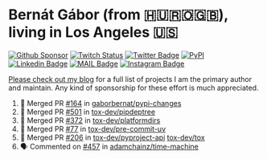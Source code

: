 # Bernát Gábor (from 🇭🇺🇷🇴🇬🇧), living in Los Angeles 🇺🇸

[![Github Sponsor](https://img.shields.io/static/v1?label=Sponsor&message=%E2%9D%A4&logo=GitHub&link=https://github.com/sponsors/gaborbernat&style=flat-square)](https://github.com/sponsors/gaborbernat)
[![Twitch Status](https://img.shields.io/twitch/status/gaborbernat?style=flat-square)](https://www.twitch.tv/gaborbernat)
[![Twitter Badge](https://img.shields.io/badge/-@gjbernat-1ca0f1?style=flat-square&labelColor=1ca0f1&logo=twitter&logoColor=white&link=https://twitter.com/gjbernat)](https://twitter.com/gjbernat)
[![PyPI](https://img.shields.io/badge/-gaborbernat-0073b7?style=flat-square&logo=Python&logoColor=white&link=https://pypi.org/user/gaborbernat/)](https://pypi.org/user/gaborbernat/)
[![Linkedin Badge](https://img.shields.io/badge/-gaborbernat-blue?style=flat-square&logo=Linkedin&logoColor=white&link=https://www.linkedin.com/in/gaborbernat/)](https://www.linkedin.com/in/gaborbernat/)
[![MAIL Badge](https://img.shields.io/badge/-gaborjbernat@gmail.com-c14438?style=flat-square&logo=Gmail&logoColor=white&link=mailto:gaborjbernat@gmail.com)](mailto:gaborjbernat@gmail.com)
[![Instagram Badge](https://img.shields.io/badge/-@gabor__bernat-845EC2?style=flat-square&labelColor=white&logo=Instagram&link=https://instagram.com/gabor_bernat/)](https://instagram.com/gabor_bernat)

[Please check out my blog](https://bernat.tech/about/) for a full list of projects I am the primary author and maintain.
Any kind of sponsorship for these effort is much appreciated.

<!--START_SECTION:activity-->

1. 🎉 Merged PR [#164](https://github.com/gaborbernat/pypi-changes/pull/164) in [gaborbernat/pypi-changes](https://github.com/gaborbernat/pypi-changes)
2. 🎉 Merged PR [#501](https://github.com/tox-dev/pipdeptree/pull/501) in [tox-dev/pipdeptree](https://github.com/tox-dev/pipdeptree)
3. 🎉 Merged PR [#372](https://github.com/tox-dev/platformdirs/pull/372) in [tox-dev/platformdirs](https://github.com/tox-dev/platformdirs)
4. 🎉 Merged PR [#77](https://github.com/tox-dev/pre-commit-uv/pull/77) in [tox-dev/pre-commit-uv](https://github.com/tox-dev/pre-commit-uv)
5. 🎉 Merged PR [#206](https://github.com/tox-dev/pyproject-api/pull/206) in [tox-dev/pyproject-api](https://github.com/tox-dev/pyproject-api)
   [tox-dev/tox](https://github.com/tox-dev/tox)
5. 🗣 Commented on [#457](https://github.com/adamchainz/time-machine/pull/457#issuecomment-2197730644) in
[adamchainz/time-machine](https://github.com/adamchainz/time-machine)
<!--END_SECTION:activity-->
